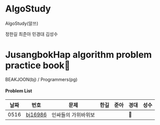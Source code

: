 # AlgoStudy
AlgoStudy(알쓰) 

정한길 최준아 민경대 김성수



# JusangbokHap algorithm problem practice book📝



 BEAKJOON(bj) / Programmers(pg)
#### Problem List
|날짜|번호|문제|한길|준아|경대|성수|
|---|---|---|---|---|---|---|
|0516|[bj16986](https://www.acmicpc.net/problem/16986)|인싸들의 가위바위보|||💪|
